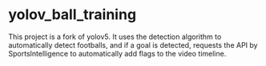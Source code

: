 # yolov_ball_training

This project is a fork of yolov5. It uses the detection algorithm to
automatically detect footballs, and if a goal is detected, requests
the API by SportsIntelligence to automatically add flags to the video timeline.